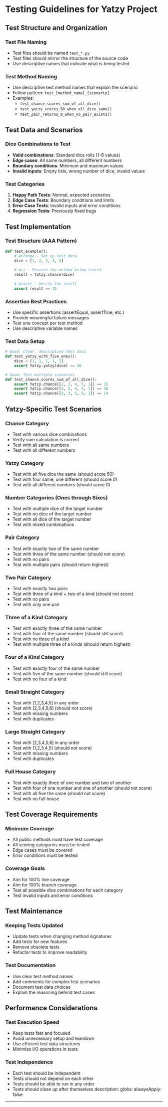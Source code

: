 # Testing Guidelines for Yatzy Project

## Test Structure and Organization

### Test File Naming
- Test files should be named `test_*.py`
- Test files should mirror the structure of the source code
- Use descriptive names that indicate what is being tested

### Test Method Naming
- Use descriptive test method names that explain the scenario
- Follow pattern: `test_[method_name]_[scenario]`
- Examples:
  - `test_chance_scores_sum_of_all_dice()`
  - `test_yatzy_scores_50_when_all_dice_same()`
  - `test_pair_returns_0_when_no_pair_exists()`

## Test Data and Scenarios

### Dice Combinations to Test
- **Valid combinations**: Standard dice rolls (1-6 values)
- **Edge cases**: All same numbers, all different numbers
- **Boundary conditions**: Minimum and maximum values
- **Invalid inputs**: Empty lists, wrong number of dice, invalid values

### Test Categories
1. **Happy Path Tests**: Normal, expected scenarios
2. **Edge Case Tests**: Boundary conditions and limits
3. **Error Case Tests**: Invalid inputs and error conditions
4. **Regression Tests**: Previously fixed bugs

## Test Implementation

### Test Structure (AAA Pattern)
```python
def test_example():
    # Arrange - Set up test data
    dice = [1, 2, 3, 4, 5]
    
    # Act - Execute the method being tested
    result = Yatzy.chance(dice)
    
    # Assert - Verify the result
    assert result == 15
```

### Assertion Best Practices
- Use specific assertions (assertEqual, assertTrue, etc.)
- Provide meaningful failure messages
- Test one concept per test method
- Use descriptive variable names

### Test Data Setup
```python
# Good: Clear, descriptive test data
def test_yatzy_with_five_ones():
    dice = [1, 1, 1, 1, 1]
    assert Yatzy.yatzy(dice) == 50

# Good: Test multiple scenarios
def test_chance_scores_sum_of_all_dice():
    assert Yatzy.chance([2, 3, 4, 5, 1]) == 15
    assert Yatzy.chance([3, 3, 4, 5, 1]) == 16
    assert Yatzy.chance([3, 3, 1, 6, 1]) == 14
```

## Yatzy-Specific Test Scenarios

### Chance Category
- Test with various dice combinations
- Verify sum calculation is correct
- Test with all same numbers
- Test with all different numbers

### Yatzy Category
- Test with all five dice the same (should score 50)
- Test with four same, one different (should score 0)
- Test with all different numbers (should score 0)

### Number Categories (Ones through Sixes)
- Test with multiple dice of the target number
- Test with no dice of the target number
- Test with all dice of the target number
- Test with mixed combinations

### Pair Category
- Test with exactly two of the same number
- Test with three of the same number (should not score)
- Test with no pairs
- Test with multiple pairs (should return highest)

### Two Pair Category
- Test with exactly two pairs
- Test with three of a kind + two of a kind (should not score)
- Test with no pairs
- Test with only one pair

### Three of a Kind Category
- Test with exactly three of the same number
- Test with four of the same number (should still score)
- Test with no three of a kind
- Test with multiple three of a kinds (should return highest)

### Four of a Kind Category
- Test with exactly four of the same number
- Test with five of the same number (should still score)
- Test with no four of a kind

### Small Straight Category
- Test with [1,2,3,4,5] in any order
- Test with [2,3,4,5,6] (should not score)
- Test with missing numbers
- Test with duplicates

### Large Straight Category
- Test with [2,3,4,5,6] in any order
- Test with [1,2,3,4,5] (should not score)
- Test with missing numbers
- Test with duplicates

### Full House Category
- Test with exactly three of one number and two of another
- Test with four of one number and one of another (should not score)
- Test with all five the same (should not score)
- Test with no full house

## Test Coverage Requirements

### Minimum Coverage
- All public methods must have test coverage
- All scoring categories must be tested
- Edge cases must be covered
- Error conditions must be tested

### Coverage Goals
- Aim for 100% line coverage
- Aim for 100% branch coverage
- Test all possible dice combinations for each category
- Test invalid inputs and error conditions

## Test Maintenance

### Keeping Tests Updated
- Update tests when changing method signatures
- Add tests for new features
- Remove obsolete tests
- Refactor tests to improve readability

### Test Documentation
- Use clear test method names
- Add comments for complex test scenarios
- Document test data choices
- Explain the reasoning behind test cases

## Performance Considerations

### Test Execution Speed
- Keep tests fast and focused
- Avoid unnecessary setup and teardown
- Use efficient test data structures
- Minimize I/O operations in tests

### Test Independence
- Each test should be independent
- Tests should not depend on each other
- Tests should be able to run in any order
- Tests should clean up after themselves
description:
globs:
alwaysApply: false
---
